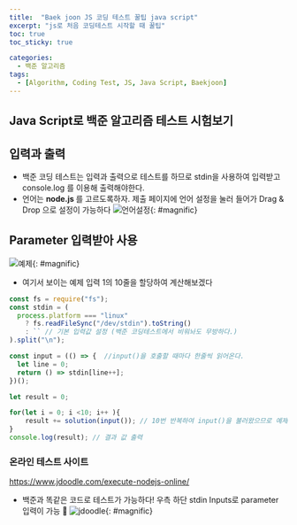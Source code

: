 ```yaml
---
title:  "Baek joon JS 코딩 테스트 꿀팁 java script"
excerpt: "js로 처음 코딩테스트 시작할 때 꿀팁"
toc: true
toc_sticky: true

categories:
  - 백준 알고리즘
tags:
  - [Algorithm, Coding Test, JS, Java Script, Baekjoon]
---  
```


## Java Script로 백준 알고리즘 테스트 시험보기 ##

## 입력과 출력 ##
- 백준 코딩 테스트는 입력과 출력으로 테스트를 하므로 stdin을 사용하여 입력받고 console.log 를 이용해 출력해야한다.
- 언어는 <strong>node.js </strong>를 고르도록하자. 제출 페이지에 언어 설정을 눌러 들어가 Drag & Drop 으로 설정이 가능하다
![언어설정](https://user-images.githubusercontent.com/78516146/161020862-f2dafff1-a45c-4002-a926-4df344dc29f1.png){: #magnific}

## Parameter 입력받아 사용 ##

![예제](https://user-images.githubusercontent.com/78516146/161021824-32ca9de4-99dd-48d7-8ab3-1a3942d0c7c3.png){: #magnific}
- 여기서 보이는 예제 입력 1의 10줄을 할당하여 계산해보겠다

```js
const fs = require("fs");
const stdin = (
  process.platform === "linux"
    ? fs.readFileSync("/dev/stdin").toString()
    : `` // 기본 입력값 설정 (백준 코딩테스트에서 비워놔도 무방하다.)
).split("\n");

const input = (() => {  //input()을 호출할 때마다 한줄씩 읽어온다.
  let line = 0;
  return () => stdin[line++];
})(); 

let result = 0;

for(let i = 0; i <10; i++ ){
    result += solution(input()); // 10번 반복하여 input()을 불러왔으므로 예제 입력 10줄이 모두 입력되었다
}
console.log(result); // 결과 값 출력
```

### 온라인 테스트 사이트 ### 
<a>https://www.jdoodle.com/execute-nodejs-online/</a>
- 백준과 똑같은 코드로 테스트가 가능하다! 우측 하단 stdin Inputs로 parameter 입력이 가능 🤸‍
![jdoodle](https://user-images.githubusercontent.com/78516146/161024031-5dfd7107-362a-400a-9bd5-b49b4d370eda.png){: #magnific}


